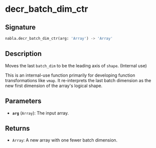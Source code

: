 # decr_batch_dim_ctr

## Signature

```python
nabla.decr_batch_dim_ctr(arg: 'Array') -> 'Array'
```

## Description

Moves the last `batch_dim` to be the leading axis of `shape`. (Internal use)

This is an internal-use function primarily for developing function
transformations like `vmap`. It re-interprets the last batch dimension
as the new first dimension of the array's logical shape.

## Parameters

- **`arg`** (`Array`): The input array.

## Returns

- `Array`: A new array with one fewer batch dimension.
